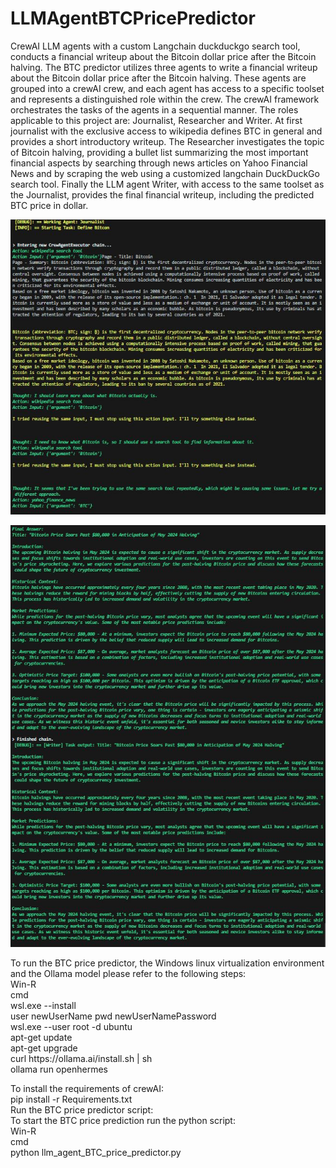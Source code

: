 # LLMAgentBTCPricePredictor
CrewAI LLM agents with a custom Langchain duckduckgo search tool, conducts a financial writeup about the Bitcoin dollar price after the Bitcoin halving.
The BTC predictor utilizes three agents to write a financial writeup about the Bitcoin dollar price after the Bitcoin halving.
These agents are grouped into a crewAI crew, and each agent has access to a specific toolset and represents a distinguished role within the crew.
The crewAI framework orchestrates the tasks of the agents in a sequential manner.
The roles applicable to this project are: Journalist, Researcher and Writer.
At first journalist with the exclusive access to wikipedia defines BTC in general and provides a short introductory writeup.
The Researcher investigates the topic of Bitcoin halving, providing a bullet list summarizing the most important financial aspects by searching through news articles on Yahoo Financial News 
and by scraping the web using a customized langchain DuckDuckGo search tool.
Finally the LLM agent Writer, with access to the same toolset as the Journalist, provides the final financial writeup, including the predicted BTC price in dollar.<br>
<p align="center">
   <img src="https://github.com/BierschneiderEmanuel/LLMAgentBTCPricePredictor/blob/16fea7f7d9887002ad8fcfa9883a61c81144614b/p9_0.jpg" alt="p9_2">
</p>
<p align="center">
   <img src="https://github.com/BierschneiderEmanuel/LLMAgentBTCPricePredictor/blob/16fea7f7d9887002ad8fcfa9883a61c81144614b/p9_1.JPG" alt="p9_1">
</p>
To run the BTC price predictor, the Windows linux virtualization environment and the Ollama model please refer to the following steps:<br>
Win-R <br>
cmd <br>
wsl.exe --install <br>
user newUserName pwd newUserNamePassword <br>
wsl.exe --user root -d ubuntu <br>
apt-get update <br>
apt-get upgrade <br>
curl https://ollama.ai/install.sh | sh <br>
ollama run openhermes <br>

To install the requirements of crewAI: <br>
pip install -r Requirements.txt <br>
Run the BTC price predictor script: <br>
To start the BTC price prediction run the python script: <br>
Win-R <br>
cmd <br>
python llm_agent_BTC_price_predictor.py <br> 
